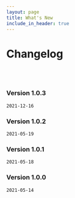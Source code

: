 ```yaml
---
layout: page
title: What's New
include_in_header: true
---
```


# Changelog
<br>
<br>

### Version 1.0.3
`2021-12-16`
<br>

### Version 1.0.2
`2021-05-19`
<br>

### Version 1.0.1
`2021-05-18`
<br>

### Version 1.0.0
`2021-05-14`
<br>